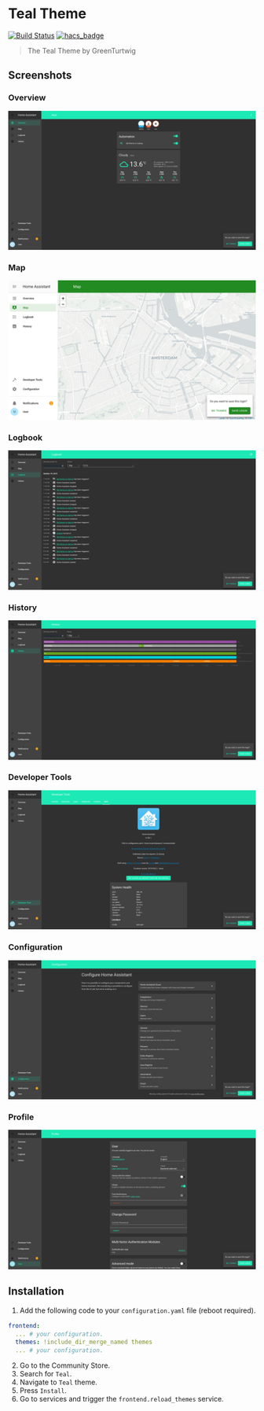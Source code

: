 # Teal Theme

[![Build Status](https://www.travis-ci.org/home-assistant-community-themes/teal.svg?branch=master)](https://www.travis-ci.org/home-assistant-community-themes/teal)
[![hacs_badge](https://img.shields.io/badge/HACS-Default-orange.svg)](https://github.com/custom-components/hacs)

> The Teal Theme by GreenTurtwig

## Screenshots

### Overview

![Theme - Overview](https://raw.githubusercontent.com/home-assistant-community-themes/teal/master/docs/theme-overview.png)

### Map

![Theme - Map](https://raw.githubusercontent.com/home-assistant-community-themes/teal/master/docs/theme-map.png)

### Logbook

![Theme - Logbook](https://raw.githubusercontent.com/home-assistant-community-themes/teal/master/docs/theme-logbook.png)

### History

![Theme - History](https://raw.githubusercontent.com/home-assistant-community-themes/teal/master/docs/theme-history.png)

### Developer Tools

![Theme - Developer Tools](https://raw.githubusercontent.com/home-assistant-community-themes/teal/master/docs/theme-developer-tools.png)

### Configuration

![Theme - Configuration](https://raw.githubusercontent.com/home-assistant-community-themes/teal/master/docs/theme-configuration.png)

### Profile

![Theme - Profile](https://raw.githubusercontent.com/home-assistant-community-themes/teal/master/docs/theme-profile.png)

## Installation

1. Add the following code to your `configuration.yaml` file (reboot required).

```yaml
frontend:
  ... # your configuration.
  themes: !include_dir_merge_named themes
  ... # your configuration.
```

2. Go to the Community Store.
3. Search for `Teal`.
4. Navigate to `Teal` theme.
5. Press `Install`.
6. Go to services and trigger the `frontend.reload_themes` service.
